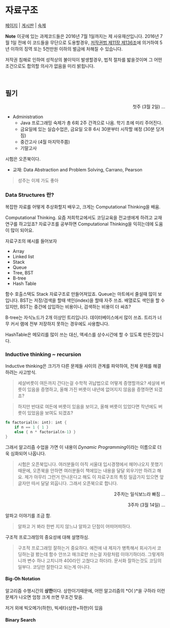 자료구조
========

[페이지](http://soar.snu.ac.kr/course/ds/20161/) |
[게시판](http://soar.snu.ac.kr/course/board/ds2016) |
[숙제](http://soar.snu.ac.kr:8080/)

**Note** 이곳에 있는 과제코드들은 2016년 7월 1일까지는 제 사유재산입니다. 2016년
7월 1일 전에 이 코드들을 무단으로 도용할경우, [저작권법 제11장 제136조][law]에
의거하여 5년 이하의 징역 또는 5천만원 이하의 벌금에 처해질 수 있습니다.

저작권 침해로 인하여 성적상의 불이익이 발생할경우, 법적 절차를 밟을것이며 그
어떤 조건으로도 합의할 의사가 없음을 미리 밝힙니다.

[law]: http://www.law.go.kr/%EB%B2%95%EB%A0%B9/%EC%A0%80%EC%9E%91%EA%B6%8C%EB%B2%95

<br>

필기
--------

<p align=right>첫주 (3월 2일) ...</p>

- Administration
    - Java 프로그래밍 숙제가 총 6회 2주 간격으로 나옴. 학기 초에 미리 주어진다.
    - 금요일에 있는 실습수업은, 금요일 오후 6시 30분부터 시작할 예정 (30분 당겨짐)
    - 중간고사 (4월 마지막주쯤)
    - 기말고사

시험은 오픈북이다.

- 교재: Data Abstraction and Problem Solving, Carrano, Pearson

> 성주는 이제 가도 좋아

### Data Structures 란?
복잡한 자료를 어떻게 추상화할지 배우고, 크게는 Computational Thinking을 배움.

Computational Thinking. 요즘 저희학교에서도 코딩교육을 전교생에게 하려고
교재연구를 하고있죠? 자료구조를 공부하면 Computational Thinking을 익히는데에
도움이 많이 되어요.

자료구조의 예시를 들어보자

- Array
- Linked list
- Stack
- Queue
- Tree, BST
- B-tree
- Hash Table

함수 호출스택도 Stack 자료구조로 만들어져있죠. Queue는 마트에서 줄설때 많이
보입니다. BST는 저장/검색을 할때 색인(index)을 할때 자주 쓰죠. 배열로도 색인을
할 수 있지만, BST는 중간에 삽입하는 비용이나, 검색하는 비용이 더 싸죠?

B-tree는 자식노드가 2개 이상인 트리입니다. 데이터베이스에서 많이 쓰죠. 트리가
너무 커서 램에 전부 저장하지 못하는 경우에도 사용합니다.

HashTable은 메모리를 많이 쓰는 대신, 액세스를 상수시간에 할 수 있도록
만든것입니다.

### Inductive thinking ~ recursion
Inductive thinking은 크기가 다른 문제들 사이의 관계를 파악하여, 전체 문제를
해결하려는 사고방식.

> 세살버릇이 여든까지 간다는걸
수학적 귀납법으로 어떻게 증명할까요?
세살에 버릇이 있음을 증명하고,
올해 가진 버릇이 내년에 없어지지 않음을 증명하면
되겠죠?

> 하지만 반대로 여든에 버릇이 있음을 보이고, 올해 버릇이 있었다면 작년에도
버릇이 있었음을 보여도 되겠죠?

```rust
fn factorial(n: int): int {
    if n == 1 { 1 }
    else { n * factorial(n-1) }
}
```

그래서 알고리즘 수업을 가면 이 내용이 *Dynamic Programming*이라는 이름으로 더욱
심화되어 나옵니다.

> 시험은 오픈북입니다. 여러분들이 아직 서울대 입시경쟁에서 헤어나오지 못했기
때문에, 오픈북을 안하면 여러분들이 책에있는 내용을 달달 외우기만 하려고 해요.
제가 아무리 그런거 안나온다고 해도 이 자료구조의 특징 일곱가지 있으면 앞글자만
따서 달달 외웁니다. 그래서 오픈북으로 합니다.

<p align=right>2주차는 일식보느라 빠짐 ...</p>

<p align=right>3주차 (3월 14일) ...</p>

알파고 이야기를 조금 함.

> 알파고 거 봐라 한번 지지 않느냐 알파고 단점이 어떠어떠하다.

구조적 프로그래밍의 중요성에 대해 설명하심.

> 구조적 프로그래밍 잘하는거 중요하다. 예전에 내 제자가 병특해서 회사가서 코딩하는걸 봤는데 함수 안쓰고 매크로만 쓰는걸 자랑처럼 이야기하더라. 그렇게하니까 변수 하나 고치니까 400라인 고쳤다고 하더라. 문서화 잘하는것도 코딩의 일부다. 코딩만 잘한다고 되는게 아니다.

#### Big-Oh Notation
알고리즘 수행시간의 **상한**이다. 상한이기때문에, 어떤 알고리즘의 *O( )*을
구하라 이런 문제가 나오면 엄청 크게 쓰면 무조건 맞음.

저거 외에 빅오메가(하한), 빅세타(상한+하한)이 있음

#### Binary Search
